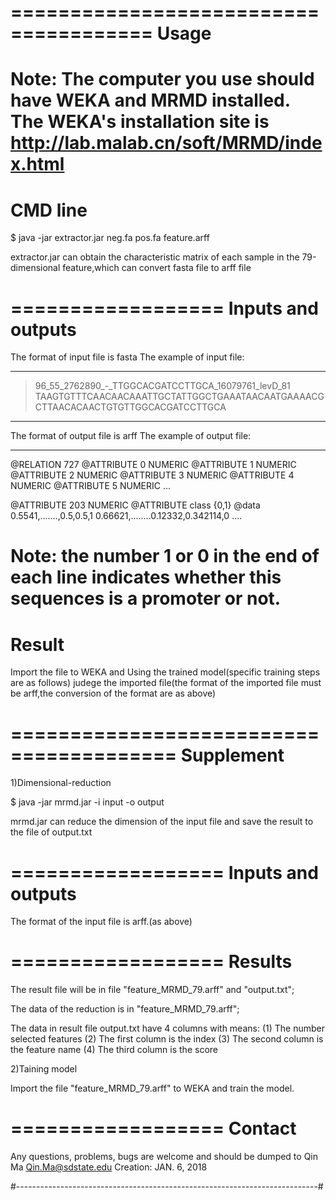 ======================================
Usage
======================================
Note: The computer you use should have WEKA and MRMD installed. The WEKA's
installation site is http://lab.malab.cn/soft/MRMD/index.html
==================
CMD line
==================

$ java -jar extractor.jar neg.fa pos.fa feature.arff

extractor.jar can obtain the characteristic matrix of each sample in the 79-dimensional feature,which can convert fasta file to arff file


==================
Inputs and outputs
==================

The format of input file is fasta
The example of input file:

-----

>96_55_2762890_-_TTGGCACGATCCTTGCA_16079761_levD_81
TAAGTGTTTCAACAACAAATTGCTATTGGCTGAAATAACAATGAAAACGCTTAACACAACTGTGTTGGCACGATCCTTGCA

-----

The format of output file is arff
The example of output file:

-----
@RELATION 727
@ATTRIBUTE 0 NUMERIC
@ATTRIBUTE 1 NUMERIC
@ATTRIBUTE 2 NUMERIC
@ATTRIBUTE 3 NUMERIC
@ATTRIBUTE 4 NUMERIC
@ATTRIBUTE 5 NUMERIC
...

@ATTRIBUTE 203 NUMERIC
@ATTRIBUTE class {0,1}
@data
0.5541,.......,0.5,0.5,1
0.66621,........0.12332,0.342114,0
....

Note: the number 1 or 0 in the end of each line indicates whether this sequences is a promoter or not. 
==================
Result
==================

Import the file to WEKA and Using the trained model(specific training steps are as follows) judege the imported file(the format of the imported file must be arff,the conversion of the format are as above)



========================================
Supplement
========================================
1)Dimensional-reduction

$ java -jar mrmd.jar -i input -o output

mrmd.jar can reduce the dimension of the input file and save the result to the
file of output.txt 

==================
Inputs and outputs
==================

The format of the input file is arff.(as above)

==================
Results
==================
The result file will be in file "feature_MRMD_79.arff" and "output.txt";

The data of the reduction is in "feature_MRMD_79.arff";

The data in result file output.txt  have 4 columns with means:
(1) The number selected features
(2) The first column is the index
(3) The second column is the feature name
(4) The third column is the score

2)Taining model

Import the file "feature_MRMD_79.arff" to WEKA and train the model.

==================
Contact
==================
Any questions, problems, bugs are welcome and should be dumped to
Qin Ma <Qin.Ma@sdstate.edu>
Creation: JAN. 6, 2018

#---------------------------------------------------------------------------#
